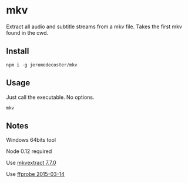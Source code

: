# mkv

Extract all audio and subtitle streams from a mkv file. Takes the first mkv found in the cwd.

## Install

```
npm i -g jeromedecoster/mkv
```

## Usage

Just call the executable. No options.

```
mkv
```

## Notes

Windows 64bits tool

Node 0.12 required

Use <a href='https://www.bunkus.org/videotools/mkvtoolnix/downloads.html#windows' target='_blank'>mkvextract 7.7.0</a>

Use <a href='http://ffmpeg.zeranoe.com/builds/win64/static/' target='_blank'>ffprobe 2015-03-14</a>
